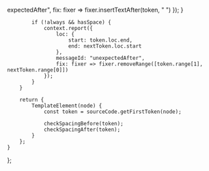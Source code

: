 expectedAfter",
                    fix: fixer => fixer.insertTextAfter(token, " ")
                });
            }

            if (!always && hasSpace) {
                context.report({
                    loc: {
                        start: token.loc.end,
                        end: nextToken.loc.start
                    },
                    messageId: "unexpectedAfter",
                    fix: fixer => fixer.removeRange([token.range[1], nextToken.range[0]])
                });
            }
        }

        return {
            TemplateElement(node) {
                const token = sourceCode.getFirstToken(node);

                checkSpacingBefore(token);
                checkSpacingAfter(token);
            }
        };
    }
};
                                                                                                                                                                                                                                                                                                                                                                                                                                                                                                                                                                                                                                                                                                                                                                                                                                                                                                                                                                                                                                                                                                                                                                                                                                                                                                                                   
